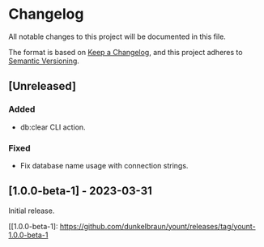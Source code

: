# Changelog

All notable changes to this project will be documented in this file.

The format is based on [Keep a Changelog](https://keepachangelog.com/en/1.1.0/),
and this project adheres to [Semantic Versioning](https://semver.org/spec/v2.0.0.html).

## [Unreleased]

### Added

- db:clear CLI action.

### Fixed

- Fix database name usage with connection strings.

## [1.0.0-beta-1] - 2023-03-31

Initial release.

[[1.0.0-beta-1]: https://github.com/dunkelbraun/yount/releases/tag/yount-1.0.0-beta-1
